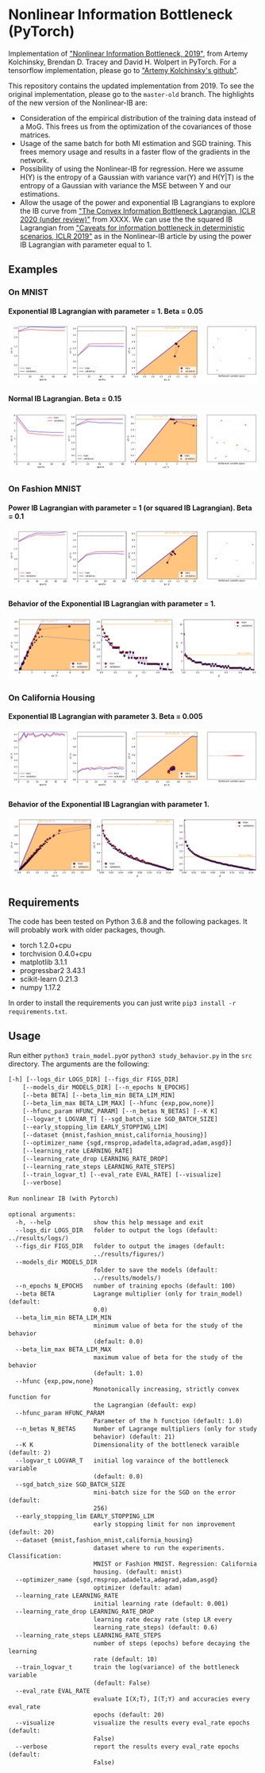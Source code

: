 # Nonlinear Information Bottleneck (PyTorch)

Implementation of ["Nonlinear Information Bottleneck, 2019"](https://arxiv.org/abs/1705.02436), from Artemy Kolchinsky, Brendan D. Tracey and David H. Wolpert in PyTorch. For a tensorflow implementation, please go to ["Artemy Kolchinsky's github"](https://github.com/artemyk/nonlinearIB).

This repository contains the updated implementation from 2019. To see the original implementation, please go to the `master-old` branch. The highlights of the new version of the Nonlinear-IB are:
- Consideration of the empirical distribution of the training data instead of a MoG. This frees us from the optimization of the covariances of those matrices.
- Usage of the same batch for both MI estimation and SGD training. This frees memory usage and results in a faster flow of the gradients in the network.
- Possibility of using the Nonlinear-IB for regression. Here we assume H(Y) is the entropy of a Gaussian with variance var(Y) and H(Y|T) is the entropy of a Gaussian with variance the MSE between Y and our estimations.
- Allow the usage of the power and exponential IB Lagrangians to explore the IB curve from ["The Convex Information Bottleneck Lagrangian, ICLR 2020 (under review)"](https://openreview.net/pdf?id=SkxhS6EYvH) from XXXX. We can use the the squared IB Lagrangian from ["Caveats for information bottleneck in deterministic scenarios, ICLR 2019"](https://openreview.net/pdf?id=rke4HiAcY7) as in the Nonlinear-IB article by using the power IB Lagrangian with parameter equal to 1.

## Examples

### On MNIST

#### Exponential IB Lagrangian with parameter = 1. Beta = 0.05

![](./examples/mnist_exp_1_beta_0,05_image.png)

#### Normal IB Lagrangian. Beta = 0.15

![](./examples/mnist_none_beta_0,15_image.png)

### On Fashion MNIST

#### Power IB Lagrangian with parameter = 1 (or squared IB Lagrangian). Beta = 0.1

![](./examples/fashion_pow_1_beta_0,1_image.png)

#### Behavior of the Exponential IB Lagrangian with parameter = 1.

![](./examples/fashion_exp_1_behavior_image.png)

### On California Housing 

#### Exponential IB Lagrangian with parameter 3. Beta = 0.005

![](./examples/housing_exp_3_beta_0,05_image.png)

#### Behavior of the Exponential IB Lagrangian with parameter 1.

![](./examples/housing_exp_1_behavior_image.png)


## Requirements

The code has been tested on Python 3.6.8 and the following packages. It will probably work with older packages, though.

- torch 1.2.0+cpu
- torchvision 0.4.0+cpu
- matplotlib 3.1.1
- progressbar2 3.43.1
- scikit-learn 0.21.3
- numpy 1.17.2

In order to install the requirements you can just write ```pip3 install -r requirements.txt```.

## Usage

Run either ```python3 train_model.py```or ```python3 study_behavior.py``` in the `src` directory. The arguments are the following:

```console
[-h] [--logs_dir LOGS_DIR] [--figs_dir FIGS_DIR]
    [--models_dir MODELS_DIR] [--n_epochs N_EPOCHS]
    [--beta BETA] [--beta_lim_min BETA_LIM_MIN]
    [--beta_lim_max BETA_LIM_MAX] [--hfunc {exp,pow,none}]
    [--hfunc_param HFUNC_PARAM] [--n_betas N_BETAS] [--K K]
    [--logvar_t LOGVAR_T] [--sgd_batch_size SGD_BATCH_SIZE]
    [--early_stopping_lim EARLY_STOPPING_LIM]
    [--dataset {mnist,fashion_mnist,california_housing}]
    [--optimizer_name {sgd,rmsprop,adadelta,adagrad,adam,asgd}]
    [--learning_rate LEARNING_RATE]
    [--learning_rate_drop LEARNING_RATE_DROP]
    [--learning_rate_steps LEARNING_RATE_STEPS]
    [--train_logvar_t] [--eval_rate EVAL_RATE] [--visualize]
    [--verbose]

Run nonlinear IB (with Pytorch)

optional arguments:
  -h, --help            show this help message and exit
  --logs_dir LOGS_DIR   folder to output the logs (default: ../results/logs/)
  --figs_dir FIGS_DIR   folder to output the images (default:
                        ../results/figures/)
  --models_dir MODELS_DIR
                        folder to save the models (default:
                        ../results/models/)
  --n_epochs N_EPOCHS   number of training epochs (default: 100)
  --beta BETA           Lagrange multiplier (only for train_model) (default:
                        0.0)
  --beta_lim_min BETA_LIM_MIN
                        minimum value of beta for the study of the behavior
                        (default: 0.0)
  --beta_lim_max BETA_LIM_MAX
                        maximum value of beta for the study of the behavior
                        (default: 1.0)
  --hfunc {exp,pow,none}
                        Monotonically increasing, strictly convex function for
                        the Lagrangian (default: exp)
  --hfunc_param HFUNC_PARAM
                        Parameter of the h function (default: 1.0)
  --n_betas N_BETAS     Number of Lagrange multipliers (only for study
                        behavior) (default: 21)
  --K K                 Dimensionality of the bottleneck varaible (default: 2)
  --logvar_t LOGVAR_T   initial log varaince of the bottleneck variable
                        (default: 0.0)
  --sgd_batch_size SGD_BATCH_SIZE
                        mini-batch size for the SGD on the error (default:
                        256)
  --early_stopping_lim EARLY_STOPPING_LIM
                        early stopping limit for non improvement (default: 20)
  --dataset {mnist,fashion_mnist,california_housing}
                        dataset where to run the experiments. Classification:
                        MNIST or Fashion MNIST. Regression: California
                        housing. (default: mnist)
  --optimizer_name {sgd,rmsprop,adadelta,adagrad,adam,asgd}
                        optimizer (default: adam)
  --learning_rate LEARNING_RATE
                        initial learning rate (default: 0.001)
  --learning_rate_drop LEARNING_RATE_DROP
                        learning rate decay rate (step LR every
                        learning_rate_steps) (default: 0.6)
  --learning_rate_steps LEARNING_RATE_STEPS
                        number of steps (epochs) before decaying the learning
                        rate (default: 10)
  --train_logvar_t      train the log(variance) of the bottleneck variable
                        (default: False)
  --eval_rate EVAL_RATE
                        evaluate I(X;T), I(T;Y) and accuracies every eval_rate
                        epochs (default: 20)
  --visualize           visualize the results every eval_rate epochs (default:
                        False)
  --verbose             report the results every eval_rate epochs (default:
                        False)
```
